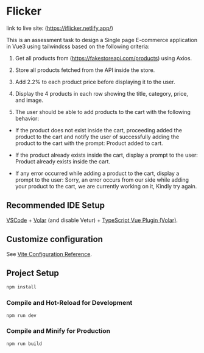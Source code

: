 # Flicker

link to live site: (https://iflicker.netlify.app/)

This is an assessment task to design a Single page E-commerce application in Vue3 using tailwindcss based on the following criteria:

1. Get all products from (https://fakestoreapi.com/products) using Axios.

2. Store all products fetched from the API inside the store.

3. Add 2.2% to each product price before displaying it to the user.

4. Display the 4 products in each row showing the title, category, price, and image.

5. The user should be able to add products to the cart with the following behavior:

  - If the product does not exist inside the cart, proceeding added the product to the cart and notify the user of successfully adding the product to the cart with the prompt: Product added to cart.

  - If the product already exists inside the cart, display a prompt to the user: Product already exists inside the cart.

  - If any error occurred while adding a product to the cart, display a prompt to the user: Sorry, an error occurs from our side while adding your product to the cart, we are currently working on it, Kindly try again.



## Recommended IDE Setup

[VSCode](https://code.visualstudio.com/) + [Volar](https://marketplace.visualstudio.com/items?itemName=Vue.volar) (and disable Vetur) + [TypeScript Vue Plugin (Volar)](https://marketplace.visualstudio.com/items?itemName=Vue.vscode-typescript-vue-plugin).

## Customize configuration

See [Vite Configuration Reference](https://vitejs.dev/config/).

## Project Setup

```sh
npm install
```

### Compile and Hot-Reload for Development

```sh
npm run dev
```

### Compile and Minify for Production

```sh
npm run build
```
